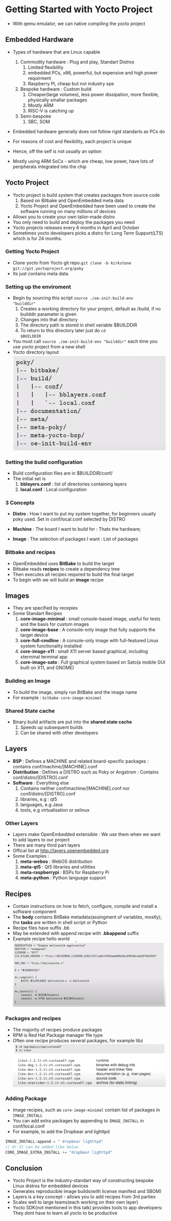 # Getting Started with Yocto Project
- With qemu emulator, we can native compiling the yocto project

## Embedded Hardware
- Types of hardware that are Linux capable
    1. Commodity hardware : Plug and play, Standart Distros
        1. Limited flexibility
        2. embedded PCs, x86, powerful, but expensive and high power requirment
        3. Raspberry Pi, cheap but not industry spe
    2. Bespoke hardware : Custom build 
        1. Cheaper(large volumes), less power dissipation, more flexible, physically smallar packages
        2. Mostly ARM
        3. RISC-V is catching up
    3. Semi-bespoke
        1. SBC, SOM

- Embedded hardware generally does not follow rigid standarts as PCs do
- For reasons of cost and flexibility, each project is unique
- Hence, off the self is not usually an option
- Mostly using ARM SoCs - which are cheap, low power, have lots of peripherals integrated into the chip




## Yocto Project
- Yocto project is build system that creates packages from source code
    1. Based on Bitbake and OpenEmbedded meta data
    2. Yocto Project and OpenEmbedded have been used to create the software running on many millions of devices
- Allows you to create your own tailor-made distro
- You only need to build and deploy the packages you need
- Yocto projects releases every 6 months in April and October
- Sometimes yocto developers picks a distro for Long Term Support(LTS) which is for 24 months.

### Getting Yocto Project
- Clone yocto from Yocto git repo.<code>git clone -b kirkstone git://git.yoctoproject.org/poky</code>
- Its just contains meta data.

### Setting up the enviroment
- Begin by sourcing this script <code>source ./oe-init-build-env "builddir"</code>
    1. Creates a working directory for your project, default as /build, if no builddir parameter is given
    2. Changes into that directory
    3. The directory path is stored in shell variable $BUILDDIR
    4. To return to this directory later just do <code>cd $BUILDDIR</code>
- You must call <code>source ./oe-init-build-env "builddir"</code> each time you use yocto project from a new shell
- Yocto directory layout
![Yocto Directory Layout](./Images/Layers.PNG)

### Setting the build configuration
- Build configuration files are in $BUILDDIR/conf/
- The initial set is 
    1. **bblayers.conf** : list of directories containing layers
    2. **local.conf** : Local configuration

### 3 Concepts
- **Distro** : How I want to put my system together, for beginners usually poky used. Set in conf/local.conf selected by DISTRO 
- **Machine** : The board I want to build for : Thats the hardware;

- **Image** : The selection of packages I want : List of packages

### Bitbake and recipes
- OpenEmbedded uses **BitBake** to build the target
- Bitbake reads **recipes** to create a dependency tree
- Then executes all recipes required to build the final target
- To begin with we will build an **image** recipe

## Images
- They are specified by recepies
- Some Standart Recipes
    1. **core-image-minimal** : small console-based image, useful for tests and the basis for custom images
    2. **core-image-base** : A console-only image that fully supports the target device
    3. **core-full-cmdline** : A console-only image with full-featured Linux system functionality installed
    4. **core-image-x11** : small X11 server based graphical, including xterminal terminal app
    5. **core-image-sato** : Full graphical system based on Sato(a mobile GUI built on X11, and GNOME)

### Building an Image
- To build the image, simply run BitBake and the image name
- For example : <code>bitbake core-image-minimal</code>

### Shared State cache
- Binary build artifacts are put into the **shared state cache**
    1. Speeds up subsequent builds
    2. Can be shared with other developers

## Layers
- **BSP** : Defines a MACHINE and related board-specific packages : contains conf/machine/[MACHINE].conf
- **Distribution** : Defines a DISTRO such as Poky or Angstrom : Contains conf/distro/[DISTRO].conf
- **Software** : Everything else
    1. Contains neither conf/machine/[MACHINE].conf nor conf/distro/[DISTRO].conf
    2. libraries, e.g : qt5
    3. languages, e.g Java
    4. tools, e.g virtualisation or selinux

### Other Layers
- Layers make OpenEmbedded extensible : We use them when we want to add layers to our project
- There are many third part layers
- Offical list at http://layers.openembedded.org
- Some Examples :
    1. **meta-webos** : WebOS distribution
    2. **meta-qt5** : Qt5 libraries and utilities
    3. **meta-raspberrypi** : BSPs for Raspberry Pi
    4. **meta-python** : Python language support

## Recipes
- Contain instructions on how to fetch, configure, compile and install a software component
- The **body** contains BitBake metadata(assingment of variables, mostly); the **tasks** are written in shell script or Python
- Recipe files have suffix .bb
- May be extended with append recipe with **.bbappend** suffix
- Example recipe hello world
![Recipe Example](./Images/recipe_example.PNG)

### Packages and recipes
- The majority of recipes produce packages
- RPM is Red Hat Package manager file type
- Often one recipe produces several packages, for example libz
![Recipe Example](./Images/recipe_files.PNG)

### Adding Package
- Image recipes, such as <code>core-image-minimal</code> contain list of packages in <code>IMAGE_INSTALL</code>
- You can add extra packages by appending to <code>IMAGE_INSTALL</code> in conf/local.conf
- For example, to add the Dropbear and lighttpd 
``` C
IMAGE_INSTALL:append = " dropbear lighttpd"
// Or It can be added like below
CORE_IMAGE_EXTRA_INSTALL += "dropbear lighttpd"
```
## Conclusion
- Yocto Project is the industry-standart way of constructing bespoke Linux distros for embedded devices
- Generates reproducible image builds(with license manifest and SBOM)
- Layers is a key concept - allows you to add recipes from 3rd parties
- Scales well to large teams(each working on their own layer)
- Yocto SDK(not mentioned in this talk) provides tools to app developers: They dont have to learn all yocto to be productive

